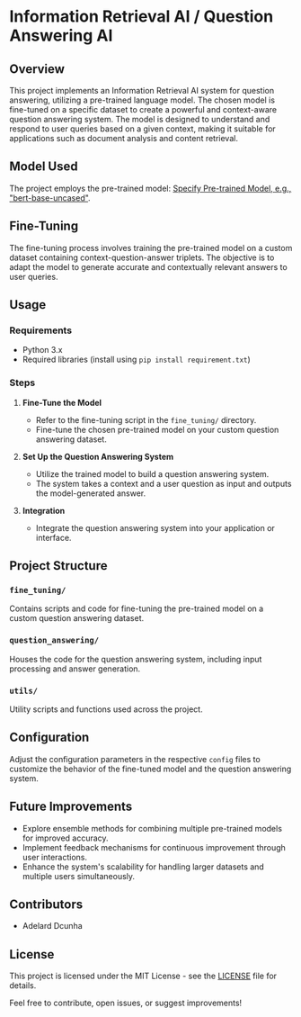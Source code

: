 # Information Retrieval AI / Question Answering AI

## Overview
This project implements an Information Retrieval AI system for question answering, utilizing a pre-trained language model. The chosen model is fine-tuned on a specific dataset to create a powerful and context-aware question answering system. The model is designed to understand and respond to user queries based on a given context, making it suitable for applications such as document analysis and content retrieval.

## Model Used
The project employs the pre-trained model: [Specify Pre-trained Model, e.g., "bert-base-uncased"](https://huggingface.co/bert-base-uncased).

## Fine-Tuning
The fine-tuning process involves training the pre-trained model on a custom dataset containing context-question-answer triplets. The objective is to adapt the model to generate accurate and contextually relevant answers to user queries.

## Usage

### Requirements
- Python 3.x
- Required libraries (install using `pip install requirement.txt`)

### Steps
1. **Fine-Tune the Model**
   - Refer to the fine-tuning script in the `fine_tuning/` directory.
   - Fine-tune the chosen pre-trained model on your custom question answering dataset.

2. **Set Up the Question Answering System**
   - Utilize the trained model to build a question answering system.
   - The system takes a context and a user question as input and outputs the model-generated answer.

3. **Integration**
   - Integrate the question answering system into your application or interface.

## Project Structure

### `fine_tuning/`
Contains scripts and code for fine-tuning the pre-trained model on a custom question answering dataset.

### `question_answering/`
Houses the code for the question answering system, including input processing and answer generation.

### `utils/`
Utility scripts and functions used across the project.

## Configuration
Adjust the configuration parameters in the respective `config` files to customize the behavior of the fine-tuned model and the question answering system.

## Future Improvements
- Explore ensemble methods for combining multiple pre-trained models for improved accuracy.
- Implement feedback mechanisms for continuous improvement through user interactions.
- Enhance the system's scalability for handling larger datasets and multiple users simultaneously.

## Contributors
- Adelard Dcunha

## License
This project is licensed under the MIT License - see the [LICENSE](LICENSE) file for details.

Feel free to contribute, open issues, or suggest improvements!